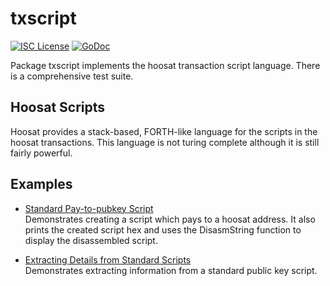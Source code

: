 txscript
========

[![ISC License](http://img.shields.io/badge/license-ISC-blue.svg)](https://choosealicense.com/licenses/isc/)
[![GoDoc](https://godoc.org/github.com/Hoosat-Oy/htnd/txscript?status.png)](http://godoc.org/github.com/Hoosat-Oy/htnd/txscript)

Package txscript implements the hoosat transaction script language. There is
a comprehensive test suite.

## Hoosat Scripts

Hoosat provides a stack-based, FORTH-like language for the scripts in
the hoosat transactions. This language is not turing complete
although it is still fairly powerful. 

## Examples

* [Standard Pay-to-pubkey Script](http://godoc.org/github.com/Hoosat-Oy/htnd/txscript#example-PayToAddrScript)  
  Demonstrates creating a script which pays to a hoosat address. It also
  prints the created script hex and uses the DisasmString function to display
  the disassembled script.

* [Extracting Details from Standard Scripts](http://godoc.org/github.com/Hoosat-Oy/htnd/txscript#example-ExtractPkScriptAddrs)  
  Demonstrates extracting information from a standard public key script.
